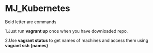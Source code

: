 # MJ_Kubernetes
Bold letter are commands

1.Just run **vagrant up** once when you have downloaded repo.

2.Use **vagrant status** to get names of machines and access them using **vagrant ssh {names}**

